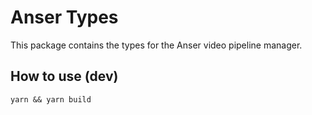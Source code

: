 # Anser Types

This package contains the types for the Anser video pipeline manager.

## How to use (dev)

`yarn && yarn build`
